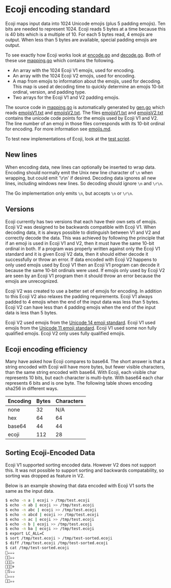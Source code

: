 # Ecoji encoding standard

Ecoji maps input data into 1024 Unicode emojis (plus 5 padding emojis).  Ten
bits are needed to represent 1024. Ecoji reads 5 bytes at a time because this
is 40 bits which is a multiple of 10.  For each 5 bytes read, 4 emojis are
output.  When less than 5 bytes are available, special padding emojis are
output.  

To see exactly how Ecoji works look at [encode.go](../v2/encode.go) and
[decode.go](../v2/decode.go).  Both of these use [mapping.go](../v2/mapping.go) which
contains the following.

 * An array with the 1024 Ecoji V1 emojis, used for encoding.
 * An array with the 1024 Ecoji V2 emojis, used for encoding.
 * A map from emojis to information about the emojis, used for decoding.  This map is used at decoding time to quickly determine an emojis 10-bit ordinal, version, and padding type.
 * Two arrays for the Ecoji V1 and V2 padding emojis.

The source code in [mapping.go](../v2/mapping.go) is automatically generated by
[gen.go](../v2/gen.go) which reads [emojisV1.txt](../emojisV1.txt) and
[emojisV2.txt](../emojisV2.txt).  The files [emojisV1.txt](../emojisV1.txt) and
[emojisV2.txt](../emojisV2.txt) contains the unicode code points for the emojis
used by Ecoji V1 and V2.  The line number of an emoji in those files
corresponds with its 10-bit ordinal for encoding. For more information see
[emojis.md](emojis.md).

To test new implementations of Ecoji, look at the [test script](../test_scripts/README.md).

## New lines

When encoding data, new lines can optionally be inserted to wrap data. Encoding
should normally emit the Unix new line character of `\n` when wrapping, but
could emit '\r\n' if desired.  Decoding data ignores all new lines, including
windows new lines.   So decoding should ignore `\n` and `\r\n`.

The Go implementation only emits `\n`, but accepts `\n` or `\r\n`.

## Versions

Ecoji currently has two versions that each have their own sets of emojis.
Ecoji V2 was designed to be backwards compatible with Ecoji V1.  When decoding
data, it is always possible to distinguish between V1 and V2 and correctly
decode the data.  This was achieved by following the principle that if an emoji
is used in Ecoji V1 and V2, then it must have the same 10-bit ordinal in both.
If a program was properly written against only the Ecoji V1 standard and it is
given Ecoji V2 data, then it should either decode it successfully or throw an
error.  If data encoded with Ecoji V2 happens to only used emojis used by Ecoji
V1 then an Ecoji V1 program can decode it because the same 10-bit ordinals were
used.  If emojis only used by Ecoji V2 are seen by an Ecoji V1 program then it
should throw an error because the emojis are unrecognized. 

Ecoji V2 was created to use a better set of emojis for encoding.  In addition to
this Ecoji V2 also relaxes the padding requirements.  Ecoji V1 always padded to 4
emojis when the end of the input data was less than 5 bytes.  Ecoji V2 can have
less than 4 padding emojis when the end of the input data is less than 5 bytes.

Ecoji V2 used emojis from the [Unicode 14 emoji
standard](https://unicode.org/Public/emoji/14.0/emoji-test.txt).  Ecoji V1 used
emojis from the [Unicode 11 emoji
standard](https://unicode.org/Public/emoji/11.0/emoji-test.txt). Ecoji V1 used
some non fully qualified emojis.  Ecoji V2 only uses fully qualified emojis.

## Ecoji encoding efficiency

Many have asked how Ecoji compares to base64.  The short answer is that a string encoded with Ecoji will have more bytes, but fewer visible characters, than the same string encoded with base64. With Ecoji, each visible char represents 10 bits, but each character is multi-byte.  With base64 each char represents 6 bits and is one byte.  The following table shows encoding sha256 in different ways.

Encoding | Bytes | Characters
---------|-------|-----------
none     | 32    | N/A
hex      | 64    | 64
base64   | 44    | 44
ecoji    | 112   | 28 

## Sorting Ecoji-Encoded Data

Ecoji V1 supported sorting encoded data.  However V2 does not support this.  It was not possible to support sorting and backwards compatability, so sorting was dropped as feature in V2.

Below is an example showing that data encoded with Ecoji V1 sorts the same as the input data.

```bash
$ echo -n a | ecoji > /tmp/test.ecoji
$ echo -n ab | ecoji >> /tmp/test.ecoji
$ echo -n abc | ecoji >> /tmp/test.ecoji
$ echo -n abcd | ecoji >> /tmp/test.ecoji
$ echo -n ac | ecoji >> /tmp/test.ecoji
$ echo -n b | ecoji >> /tmp/test.ecoji
$ echo -n ba | ecoji >> /tmp/test.ecoji
$ export LC_ALL=C
$ sort /tmp/test.ecoji > /tmp/test-sorted.ecoji
$ diff /tmp/test.ecoji /tmp/test-sorted.ecoji
$ cat /tmp/test-sorted.ecoji
👕☕☕☕
👖📲☕☕
👖📸🎈☕
👖📸🎦⚜
👖🔃☕☕
👙☕☕☕
👚📢☕☕
```
